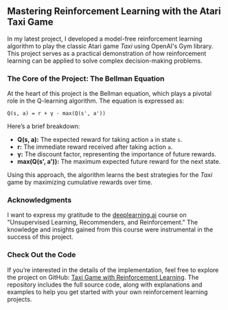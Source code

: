 <h2>Mastering Reinforcement Learning with the Atari Taxi Game</h2>

<p>In my latest project, I developed a model-free reinforcement learning algorithm to play the classic Atari game <em>Taxi</em> using OpenAI's Gym library. This project serves as a practical demonstration of how reinforcement learning can be applied to solve complex decision-making problems.</p>

<h3>The Core of the Project: The Bellman Equation</h3>

<p>At the heart of this project is the Bellman equation, which plays a pivotal role in the Q-learning algorithm. The equation is expressed as:</p>

<p><code>Q(s, a) = r + γ · max(Q(s', a'))</code></p>

<p>Here’s a brief breakdown:</p>
<ul>
  <li><strong>Q(s, a):</strong> The expected reward for taking action <code>a</code> in state <code>s</code>.</li>
  <li><strong>r:</strong> The immediate reward received after taking action <code>a</code>.</li>
  <li><strong>γ:</strong> The discount factor, representing the importance of future rewards.</li>
  <li><strong>max(Q(s', a')):</strong> The maximum expected future reward for the next state.</li>
</ul>

<p>Using this approach, the algorithm learns the best strategies for the <em>Taxi</em> game by maximizing cumulative rewards over time.</p>

<h3>Acknowledgments</h3>

<p>I want to express my gratitude to the <a href="https://www.deeplearning.ai/">deeplearning.ai</a> course on "Unsupervised Learning, Recommenders, and Reinforcement." The knowledge and insights gained from this course were instrumental in the success of this project.</p>

<h3>Check Out the Code</h3>

<p>If you’re interested in the details of the implementation, feel free to explore the project on GitHub: <a href="https://github.com/bejaouihamza/taxi-game-with-RL.git">Taxi Game with Reinforcement Learning</a>. The repository includes the full source code, along with explanations and examples to help you get started with your own reinforcement learning projects.</p>
